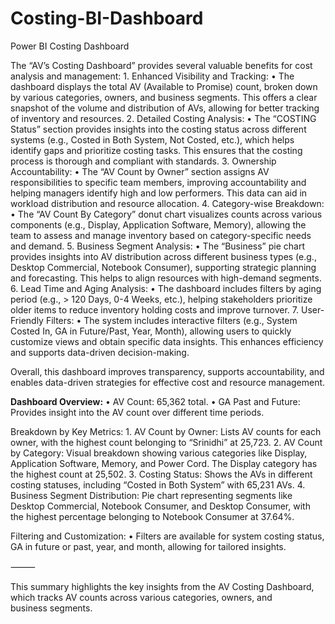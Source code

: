 # Costing-BI-Dashboard
Power BI Costing Dashboard

The “AV’s Costing Dashboard” provides several valuable benefits for cost analysis and management:
	1.	Enhanced Visibility and Tracking:
	•	The dashboard displays the total AV (Available to Promise) count, broken down by various categories, owners, and business segments. This offers a clear snapshot of the volume and distribution of AVs, allowing for better tracking of inventory and resources.
	2.	Detailed Costing Analysis:
	•	The “COSTING Status” section provides insights into the costing status across different systems (e.g., Costed in Both System, Not Costed, etc.), which helps identify gaps and prioritize costing tasks. This ensures that the costing process is thorough and compliant with standards.
	3.	Ownership Accountability:
	•	The “AV Count by Owner” section assigns AV responsibilities to specific team members, improving accountability and helping managers identify high and low performers. This data can aid in workload distribution and resource allocation.
	4.	Category-wise Breakdown:
	•	The “AV Count By Category” donut chart visualizes counts across various components (e.g., Display, Application Software, Memory), allowing the team to assess and manage inventory based on category-specific needs and demand.
	5.	Business Segment Analysis:
	•	The “Business” pie chart provides insights into AV distribution across different business types (e.g., Desktop Commercial, Notebook Consumer), supporting strategic planning and forecasting. This helps to align resources with high-demand segments.
	6.	Lead Time and Aging Analysis:
	•	The dashboard includes filters by aging period (e.g., > 120 Days, 0-4 Weeks, etc.), helping stakeholders prioritize older items to reduce inventory holding costs and improve turnover.
	7.	User-Friendly Filters:
	•	The system includes interactive filters (e.g., System Costed In, GA in Future/Past, Year, Month), allowing users to quickly customize views and obtain specific data insights. This enhances efficiency and supports data-driven decision-making.

Overall, this dashboard improves transparency, supports accountability, and enables data-driven strategies for effective cost and resource management.

**Dashboard Overview:**
	•	AV Count: 65,362 total.
	•	GA Past and Future: Provides insight into the AV count over different time periods.

Breakdown by Key Metrics:
	1.	AV Count by Owner: Lists AV counts for each owner, with the highest count belonging to “Srinidhi” at 25,723.
	2.	AV Count by Category: Visual breakdown showing various categories like Display, Application Software, Memory, and Power Cord. The Display category has the highest count at 25,502.
	3.	Costing Status: Shows the AVs in different costing statuses, including “Costed in Both System” with 65,231 AVs.
	4.	Business Segment Distribution: Pie chart representing segments like Desktop Commercial, Notebook Consumer, and Desktop Consumer, with the highest percentage belonging to Notebook Consumer at 37.64%.

Filtering and Customization:
	•	Filters are available for system costing status, GA in future or past, year, and month, allowing for tailored insights.

⸻

This summary highlights the key insights from the AV Costing Dashboard, which tracks AV counts across various categories, owners, and business segments.
